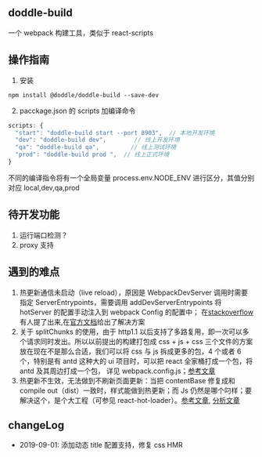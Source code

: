 ## doddle-build

一个 webpack 构建工具，类似于 react-scripts

## 操作指南

1. 安装

```shell
npm install @doddle/doddle-build --save-dev
```

2. pacckage.json 的 scripts 加编译命令

```javascript
scripts: {
  "start": "doddle-build start --port 8903",  // 本地开发环境
  "dev": "doddle-build dev",        // 线上开发环境
  "qa": "doddle-build qa",         // 线上测试环境
  "prod": "doddle-build prod ",  // 线上正式环境
}
```

不同的编译指令将有一个全局变量 process.env.NODE_ENV 进行区分，其值分别对应 local,dev,qa,prod

## 待开发功能

1. 运行端口检测？
2. proxy 支持

## 遇到的难点

1. 热更新通信未启动（live reload），原因是 WebpackDevServer 调用时需要指定 ServerEntrypoints，需要调用 addDevServerEntrypoints 将 hotServer 的配置手动注入到 webpack Config 的配置中；
   在[stackoverflow][2]有人提了出来,在[官方文档][1]给出了解决方案
2. 关于 splitChunks 的使用，由于 http1.1 以后支持了多路复用，即一次可以多个请求同时发出。所以以前提出的构建打包成 css + js + css 三个文件的方案放在现在不是那么合适，我们可以将 css 与 js 拆成更多的包，4 个或者 6 个，特别是有 antd 这种大的 ui 项目时，可以把 react 全家桶打成一个包，将 antd 及其周边打成一个包， 详见 webpack.config.js；[参考文章][3]
3. 热更新不生效，无法做到不刷新页面更新：当把 contentBase 修复成和 compile out（dist）一致时，样式能做到热更新；而 Js 仍然是哪个叼样；要解决这个，是个大工程（可参见 react-hot-loader）。[参考文章][4], [分析文章][5]

## changeLog

- 2019-09-01: 添加动态 title 配置支持，修复 css HMR

[1]: https://webpack.js.org/guides/hot-module-replacement/
[2]: https://stackoverflow.com/questions/52818569/webpack-dev-server-hot-reload-doesnt-work-via-node-api
[3]: https://medium.com/dailyjs/webpack-4-splitchunks-plugin-d9fbbe091fd0
[4]: https://webpack.js.org/concepts/hot-module-replacement/
[5]: https://segmentfault.com/a/1190000005614604?utm_source=tuicool&utm_medium=referral
